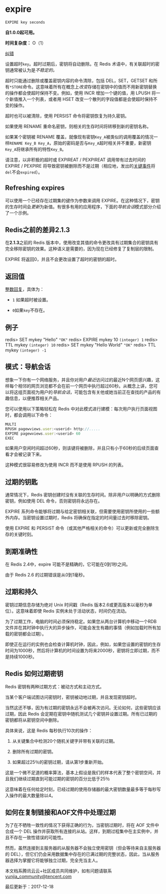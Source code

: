 # expire

```javascript
EXPIRE key seconds
```

**自1.0.0起可用。**

**时间复杂度：** O（1）

[纠错](javascript:;)

设置超时`key`。超时过期后，密钥将自动删除。在 Redis 术语中，有关联超时的密钥通常被认为是*不稳定的。*

超时只能通过删除或覆盖密钥内容的命令清除，包括 DEL，SET，GETSET 和所有`*STORE`命令。这意味着所有在概念上*改变*存储在密钥中的值而不用新密钥替换的操作都会使超时保持不变。例如，使用 INCR 增加一个键的值，用 LPUSH 将一个新值推入一个列表，或者用 HSET 改变一个散列的字段值都是会使超时保持不变的操作。

超时也可以被清除，使用 PERSIST 命令将密钥恢复为持久密钥。

如果使用 RENAME 重命名密钥，则相关的生存时间将转移到新的密钥名称。

如果某个密钥被 RENAME 覆盖，就像现有密钥`Key_A`被类似的调用覆盖的情况一样`RENAME Key_B Key_A`，原始的密码是否与`Key_A`超时相关并不重要，新密钥`Key_A`将继承所有的特性`Key_B`。

请注意，以非积极的超时或 EXPIREAT / PEXPIREAT 调用带有过去时间的 EXPIRE / PEXPIRE 将导致密钥被删除而不是过期（相应地，发出的[关键事件](https://redis.io/topics/notifications)将`del`不会`expired`）。

## Refreshing expires

可以使用一个已经存在过期集的键作为参数来调用 EXPIRE。在这种情况下，密钥的生存时间会*更新*为新值。有很多有用的应用程序，下面的*导航会话*模式部分介绍了一个示例。

## Redis之前的差异2.1.3

在**2.1.3**之前的 Redis 版本中，使用改变其值的命令更改具有过期集合的密钥具有完全移除密钥的效果。这种语义是需要的，因为现在已经修复了复制层的限制。

EXPIRE 将返回0，并且不会更改设置了超时的密钥的超时。

## 返回值

[整数回复](https://redis.io/topics/protocol#integer-reply)，具体为：

- `1` 如果超时被设置。

- `0`如果`key`不存在。

## 例子

redis> SET mykey "Hello" `"OK"` redis> EXPIRE mykey 10 `(integer) 1` redis> TTL mykey `(integer) 10` redis> SET mykey "Hello World" `"OK"` redis> TTL mykey `(integer) -1`

## 模式：导航会话

想象一下你有一个网络服务，并且你对用户*最近*访问过的最近N个网页感兴趣，这样每个相邻的网页浏览都不会在前一个网页中执行超过60秒。从概念上讲，您可以将这组页面视为用户的*导航会话*，可能包含有关他或她当前正在查找的产品的有趣信息，以便推荐相关产品。

您可以使用以下策略轻松在 Redis 中对此模式进行建模：每次用户执行页面视图时，都会调用以下命令：

```javascript
MULTI
RPUSH pagewviews.user:<userid> http://.....
EXPIRE pagewviews.user:<userid> 60
EXEC
```

如果用户空闲时间超过60秒，则该键将被删除，并且只有小于60秒的后续页面查看才会被记录下来。

这种模式很容易修改为使用 INCR 而不是使用 RPUSH 的列表。

## 过期的钥匙

通常情况下，Redis 密钥创建时没有关联的生存时间。除非用户以明确的方式删除密钥，例如使用 DEL 命令，否则密钥将永远存在。

EXPIRE 系列命令能够将过期与给定密钥相关联，但需要使用密钥所使用的一些额外内存。当密钥设置过期时，Redis 将确保在指定的时间量过去时移除密钥。

使用 EXPIRE 和 PERSIST 命令（或其他严格相关的命令）可以更新或完全删除生存的关键时刻。

## 到期准确性

在 Redis 2.4中，expire 可能不是精确的，它可能在0到1秒之间。

由于 Redis 2.6 的过期错误是从0到1毫秒。

## 过期和持久

密钥过期信息存储为绝对 Unix 时间戳（Redis 版本2.6或更高版本以毫秒为单位）。这意味着即使 Redis 实例未处于活动状态，时间仍在流动。

为了过期工作，电脑的时间必须保持稳定。如果您从两台计算机中移动一个RDB文件并在其时钟中执行大的异步操作，可能会发生有趣的事情（例如加载时所有加载的密钥都会过期）。

即使正在运行的实例也会检查计算机时钟，因此，例如，如果您设置的密钥的生存时间为1000秒，然后将计算机的时间设置为将来2000秒，密钥将立即过期，而不是持续1000秒。

## Redis 如何过期密钥

Redis 密钥有两种过期方式：被动方式和主动方式。

当某个客户端试图访问密钥时，密钥被动地过期，并且发现密钥超时。

当然这还不够，因为有过期的密钥永远不会被再次访问。无论如何，这些密钥应该过期，因此 Redis 会定期在密钥中随机测试几个密钥并设置过期。所有已过期的密钥都将从密钥空间中删除。

具体来说，这是 Redis 每秒执行10次的操作：

1. 从关键集合中检测20个随机关键字并带有关联的过期。

1. 删除所有过期的密钥。

1. 如果超过25％的密钥过期，请从第1步重新开始。

这是一个微不足道的概率算法，基本上假设是我们的样本代表了整个密钥空间，并且我们继续过期直到可能过期的密钥的百分比低于25％

这意味着在任何给定时刻，已经过期的使用存储器的最大密钥数量最多等于每秒写入操作的最大数量除以4。

## 如何在复制链接和AOF文件中处理过期

为了在不牺牲一致性的情况下获得正确的行为，当密钥过期时，将在 AOF 文件中合成一个 DEL 操作并获取所有连接的从站。这样，到期过程集中在主实例中，并且不存在一致性错误的可能性。

然而，虽然连接到主服务器的从服务器不会独立使用密钥（但会等待来自主服务器的 DEL），但它们仍会采用数据集中存在的已满过期的完整状态，因此，当从服务器选择为掌握它将能够独立过期，完全充当主人。

本文档系腾讯云云+社区成员共同维护，如有问题请联系 yunjia_community@tencent.com

最后更新于：2017-12-18